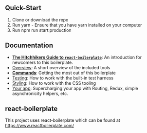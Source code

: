 ## Quick-Start
  1. Clone or download the repo
  2. Run yarn
    - Ensure that you have yarn installed on your computer
  3. Run npm run start:production

## Documentation

- [**The Hitchhikers Guide to `react-boilerplate`**](docs/general/introduction.md): An introduction for newcomers to this boilerplate.
- [Overview](docs/general): A short overview of the included tools
- [**Commands**](docs/general/commands.md): Getting the most out of this boilerplate
- [Testing](docs/testing): How to work with the built-in test harness
- [Styling](docs/css): How to work with the CSS tooling
- [Your app](docs/js): Supercharging your app with Routing, Redux, simple
  asynchronicity helpers, etc.

## react-boilerplate
This project uses react-boilerplate which can be found at https://www.reactboilerplate.com/

